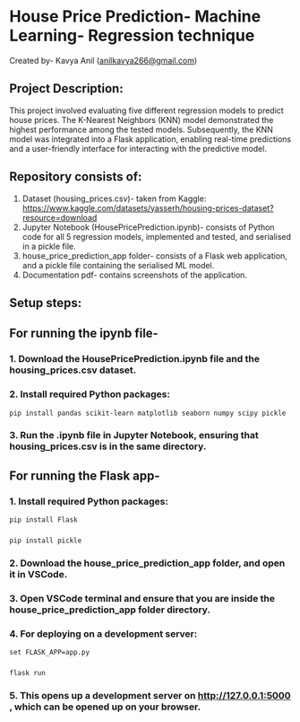# House Price Prediction- Machine Learning- Regression technique
Created by- Kavya Anil (anilkavya266@gmail.com)
## Project Description:
This project involved evaluating five different regression models to predict house prices. The K-Nearest Neighbors (KNN) model demonstrated the highest performance among the tested models. Subsequently, the KNN model was integrated into a Flask application, enabling real-time predictions and a user-friendly interface for interacting with the predictive model.

## Repository consists of:
1. Dataset (housing_prices.csv)- taken from Kaggle: https://www.kaggle.com/datasets/yasserh/housing-prices-dataset?resource=download
2. Jupyter Notebook (HousePricePrediction.ipynb)- consists of Python code for all 5 regression models, implemented and tested, and serialised in a pickle file.
3. house_price_prediction_app folder- consists of a Flask web application, and a pickle file containing the serialised ML model.
4. Documentation pdf- contains screenshots of the application.

## Setup steps:

## For running the ipynb file-
### 1. Download the HousePricePrediction.ipynb file and the housing_prices.csv dataset.
### 2. Install required Python packages:
    pip install pandas scikit-learn matplotlib seaborn numpy scipy pickle
### 3. Run the .ipynb file in Jupyter Notebook, ensuring that housing_prices.csv is in the same directory.

## For running the Flask app-
### 1. Install required Python packages:
    pip install Flask
###
    pip install pickle
### 2. Download the house_price_prediction_app folder, and open it in VSCode.
### 3. Open VSCode terminal and ensure that you are inside the house_price_prediction_app folder directory.
### 4. For deploying on a development server:
    set FLASK_APP=app.py
###    
    flask run
### 5. This opens up a development server on http://127.0.0.1:5000 , which can be opened up on your browser.

